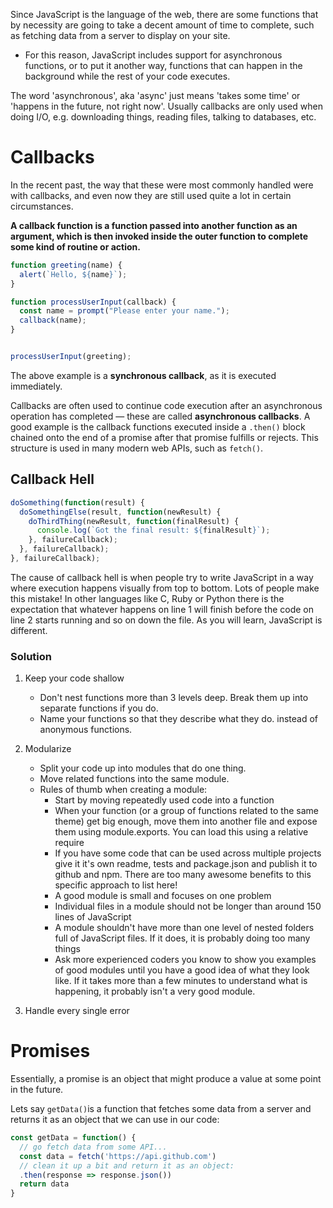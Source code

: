 Since JavaScript is the language of the web, there are some functions that by necessity are going to take a decent amount of time to complete, such as fetching data from a server to display on your site. 
- For this reason, JavaScript includes support for asynchronous functions, or to put it another way, functions that can happen in the background while the rest of your code executes.

The word 'asynchronous', aka 'async' just means 'takes some time' or 'happens in the future, not right now'. Usually callbacks are only used when doing I/O, e.g. downloading things, reading files, talking to databases, etc.

# Callbacks

In the recent past, the way that these were most commonly handled were with callbacks, and even now they are still used quite a lot in certain circumstances.

__A callback function is a function passed into another function as an argument, which is then invoked inside the outer function to complete some kind of routine or action.__
```js
function greeting(name) {
  alert(`Hello, ${name}`);
}

function processUserInput(callback) {
  const name = prompt("Please enter your name.");
  callback(name);
}


processUserInput(greeting);
```
The above example is a __synchronous callback__, as it is executed immediately.

Callbacks are often used to continue code execution after an asynchronous operation has completed — these are called __asynchronous callbacks__. A good example is the callback functions executed inside a `.then()` block chained onto the end of a promise after that promise fulfills or rejects. This structure is used in many modern web APIs, such as `fetch()`.

## Callback Hell

```js
doSomething(function(result) {
  doSomethingElse(result, function(newResult) {
    doThirdThing(newResult, function(finalResult) {
      console.log(`Got the final result: ${finalResult}`);
    }, failureCallback);
  }, failureCallback);
}, failureCallback);
```
The cause of callback hell is when people try to write JavaScript in a way where execution happens visually from top to bottom. Lots of people make this mistake! In other languages like C, Ruby or Python there is the expectation that whatever happens on line 1 will finish before the code on line 2 starts running and so on down the file. As you will learn, JavaScript is different.

### Solution

1. Keep your code shallow
    - Don't nest functions more than 3 levels deep. Break them up into separate functions if you do.
    - Name your functions so that they describe what they do. instead of anonymous functions.

2. Modularize
    - Split your code up into modules that do one thing.
    - Move related functions into the same module.
    - Rules of thumb when creating a module:
        - Start by moving repeatedly used code into a function
        - When your function (or a group of functions related to the same theme) get big enough, move them into another file and expose them using module.exports. You can load this using a relative require
        - If you have some code that can be used across multiple projects give it it's own readme, tests and package.json and publish it to github and npm. There are too many awesome benefits to this specific approach to list here!
        - A good module is small and focuses on one problem
        - Individual files in a module should not be longer than around 150 lines of JavaScript
        - A module shouldn't have more than one level of nested folders full of JavaScript files. If it does, it is probably doing too many things
        - Ask more experienced coders you know to show you examples of good modules until you have a good idea of what they look like. If it takes more than a few minutes to understand what is happening, it probably isn't a very good module.

3. Handle every single error

# Promises

Essentially, a promise is an object that might produce a value at some point in the future.

Lets say `getData()`is a function that fetches some data from a server and returns it as an object that we can use in our code:
```js
const getData = function() {
  // go fetch data from some API...
  const data = fetch('https://api.github.com')
  // clean it up a bit and return it as an object:
  .then(response => response.json())
  return data
}
```